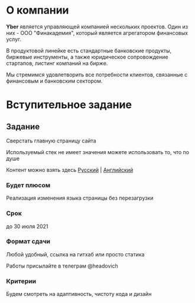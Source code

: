 # О компании

**Yber** является управляющей компанией нескольких проектов. Один из них - ООО "Финакадемия", который является агрегатором финансовых услуг.

В продуктовой линейке есть стандартные банковские продукты, биржевые инструменты, а также юридическое сопровождение стартапов, листинг компаний на бирже.

Мы стремимся удовлетворить все потребности клиентов, связанные с финансовым и банковским сектором.

# Вступительное задание

## Задание
Сверстать главную страницу сайта

Используемый стек не имеет значения можете использовать то, что по душе

Контент можно взять здесь [Русский](https://api.ybershop.ru/finakademiya/ru) | [Английский](https://api.ybershop.ru/finakademiya/en)

### Будет плюсом
Реализация изменения языка страницы без перезагрузки

### Срок
до 30 июля 2021

### Формат сдачи
Любой удобный, ссылка на гитхаб или просто статика

Работы присылайте в телеграм @headovich

### Критерии
Будем смотреть на адаптивность, чистоту кода и дизайн

